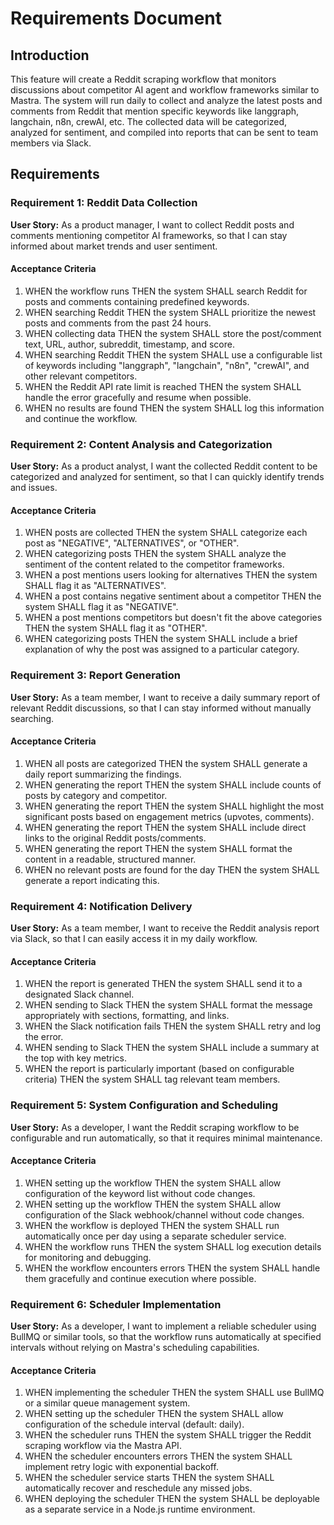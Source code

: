 # Requirements Document

## Introduction

This feature will create a Reddit scraping workflow that monitors discussions about competitor AI agent and workflow frameworks similar to Mastra. The system will run daily to collect and analyze the latest posts and comments from Reddit that mention specific keywords like langgraph, langchain, n8n, crewAI, etc. The collected data will be categorized, analyzed for sentiment, and compiled into reports that can be sent to team members via Slack.

## Requirements

### Requirement 1: Reddit Data Collection

**User Story:** As a product manager, I want to collect Reddit posts and comments mentioning competitor AI frameworks, so that I can stay informed about market trends and user sentiment.

#### Acceptance Criteria

1. WHEN the workflow runs THEN the system SHALL search Reddit for posts and comments containing predefined keywords.
2. WHEN searching Reddit THEN the system SHALL prioritize the newest posts and comments from the past 24 hours.
3. WHEN collecting data THEN the system SHALL store the post/comment text, URL, author, subreddit, timestamp, and score.
4. WHEN searching Reddit THEN the system SHALL use a configurable list of keywords including "langgraph", "langchain", "n8n", "crewAI", and other relevant competitors.
5. WHEN the Reddit API rate limit is reached THEN the system SHALL handle the error gracefully and resume when possible.
6. WHEN no results are found THEN the system SHALL log this information and continue the workflow.

### Requirement 2: Content Analysis and Categorization

**User Story:** As a product analyst, I want the collected Reddit content to be categorized and analyzed for sentiment, so that I can quickly identify trends and issues.

#### Acceptance Criteria

1. WHEN posts are collected THEN the system SHALL categorize each post as "NEGATIVE", "ALTERNATIVES", or "OTHER".
2. WHEN categorizing posts THEN the system SHALL analyze the sentiment of the content related to the competitor frameworks.
3. WHEN a post mentions users looking for alternatives THEN the system SHALL flag it as "ALTERNATIVES".
4. WHEN a post contains negative sentiment about a competitor THEN the system SHALL flag it as "NEGATIVE".
5. WHEN a post mentions competitors but doesn't fit the above categories THEN the system SHALL flag it as "OTHER".
6. WHEN categorizing posts THEN the system SHALL include a brief explanation of why the post was assigned to a particular category.

### Requirement 3: Report Generation

**User Story:** As a team member, I want to receive a daily summary report of relevant Reddit discussions, so that I can stay informed without manually searching.

#### Acceptance Criteria

1. WHEN all posts are categorized THEN the system SHALL generate a daily report summarizing the findings.
2. WHEN generating the report THEN the system SHALL include counts of posts by category and competitor.
3. WHEN generating the report THEN the system SHALL highlight the most significant posts based on engagement metrics (upvotes, comments).
4. WHEN generating the report THEN the system SHALL include direct links to the original Reddit posts/comments.
5. WHEN generating the report THEN the system SHALL format the content in a readable, structured manner.
6. WHEN no relevant posts are found for the day THEN the system SHALL generate a report indicating this.

### Requirement 4: Notification Delivery

**User Story:** As a team member, I want to receive the Reddit analysis report via Slack, so that I can easily access it in my daily workflow.

#### Acceptance Criteria

1. WHEN the report is generated THEN the system SHALL send it to a designated Slack channel.
2. WHEN sending to Slack THEN the system SHALL format the message appropriately with sections, formatting, and links.
3. WHEN the Slack notification fails THEN the system SHALL retry and log the error.
4. WHEN sending to Slack THEN the system SHALL include a summary at the top with key metrics.
5. WHEN the report is particularly important (based on configurable criteria) THEN the system SHALL tag relevant team members.

### Requirement 5: System Configuration and Scheduling

**User Story:** As a developer, I want the Reddit scraping workflow to be configurable and run automatically, so that it requires minimal maintenance.

#### Acceptance Criteria

1. WHEN setting up the workflow THEN the system SHALL allow configuration of the keyword list without code changes.
2. WHEN setting up the workflow THEN the system SHALL allow configuration of the Slack webhook/channel without code changes.
3. WHEN the workflow is deployed THEN the system SHALL run automatically once per day using a separate scheduler service.
4. WHEN the workflow runs THEN the system SHALL log execution details for monitoring and debugging.
5. WHEN the workflow encounters errors THEN the system SHALL handle them gracefully and continue execution where possible.

### Requirement 6: Scheduler Implementation

**User Story:** As a developer, I want to implement a reliable scheduler using BullMQ or similar tools, so that the workflow runs automatically at specified intervals without relying on Mastra's scheduling capabilities.

#### Acceptance Criteria

1. WHEN implementing the scheduler THEN the system SHALL use BullMQ or a similar queue management system.
2. WHEN setting up the scheduler THEN the system SHALL allow configuration of the schedule interval (default: daily).
3. WHEN the scheduler runs THEN the system SHALL trigger the Reddit scraping workflow via the Mastra API.
4. WHEN the scheduler encounters errors THEN the system SHALL implement retry logic with exponential backoff.
5. WHEN the scheduler service starts THEN the system SHALL automatically recover and reschedule any missed jobs.
6. WHEN deploying the scheduler THEN the system SHALL be deployable as a separate service in a Node.js runtime environment.